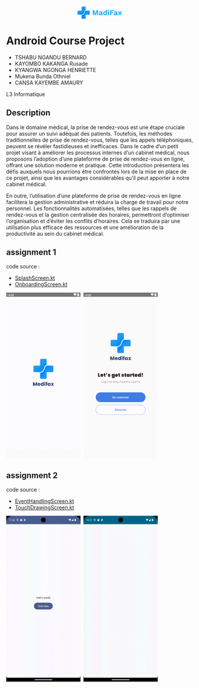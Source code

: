 <p align="center">
    <img src="app/src/main/res/drawable/medifax_full_logo.png" alt="drawing" width="120"/>
</p>

# Android Course Project

- TSHABU NGANDU BERNARD
- KAYOMBO KAKANGA Rusade
- KYANGWA NGONGA HENRIETTE
- Mukena Bunda Othniel
- CANSA KAYEMBE AMAURY

L3 Informatique

## Description
Dans le domaine médical, la prise de rendez-vous est une étape cruciale pour assurer un
suivi adéquat des patients. Toutefois, les méthodes traditionnelles de prise de rendez-vous,
telles que les appels téléphoniques, peuvent se révéler fastidieuses et inefficaces. Dans le
cadre d’un petit projet visant à améliorer les processus internes d’un cabinet médical, nous
proposons l’adoption d’une plateforme de prise de rendez-vous en ligne, offrant une solution moderne et pratique. Cette introduction présentera les défis auxquels nous pourrions
être confrontés lors de la mise en place de ce projet, ainsi que les avantages considérables
qu’il peut apporter à notre cabinet médical.

En outre, l’utilisation d’une plateforme de prise de rendez-vous en ligne facilitera la gestion
administrative et réduira la charge de travail pour notre personnel. Les fonctionnalités
automatisées, telles que les rappels de rendez-vous et la gestion centralisée des horaires,
permettront d’optimiser l’organisation et d’éviter les conflits d’horaires. Cela se traduira par
une utilisation plus efficace des ressources et une amélioration de la productivité au sein du
cabinet médical.


## assignment 1

code source : 
- [SplashScreen.kt](app/src/main/java/tech/devscast/medifax/ui/screens/SplashScreen.kt)
- [OnboardingScreen.kt](app/src/main/java/tech/devscast/medifax/ui/screens/OnboardingScreen.kt)


<img src=".github/screenshots/splash_screen.png" width="200">&nbsp;
<img src=".github/screenshots/onboarding_screen.png" width="200">&nbsp;

## assignment 2

code source :
- [EventHandlingScreen.kt](app/src/main/java/tech/devscast/medifax/ui/screens/EventHandlingScreen.kt)
- [TouchDrawingScreen.kt](app/src/main/java/tech/devscast/medifax/ui/screens/TouchDrawingScreen.kt)

<img src=".github/screenshots/event_handling.gif" width="200">&nbsp;
<img src=".github/screenshots/touch_drawing.gif" width="200">&nbsp;
